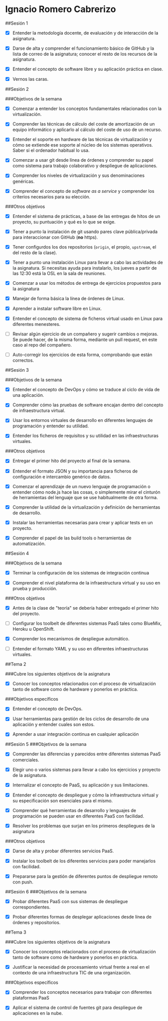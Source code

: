 Ignacio Romero Cabrerizo
============================

##Sesión 1

- [x] Entender la metodología docente, de evaluación y de interacción de la asignatura.

- [x] Darse de alta y comprender el funcionamiento básico de GitHub y la lista de correo de la asignatura; conocer el resto de los recursos de la asignatura.

- [x] Entender el concepto de software libre y su aplicación práctica en clase.

- [x] Vernos las caras.

##Sesión 2

###Objetivos de la semana

- [x] Comenzar a entender los conceptos fundamentales relacionados con la virtualización.

- [x] Comprender las técnicas de cálculo del coste de amortización de un equipo informático y aplicarlo al cálculo del coste de uso de un
recurso.

- [x] Entender el soporte en hardware de las técnicas de virtualización y cómo se extiende ese soporte al núcleo de los sistemas operativos. Saber si el ordenador habitual lo usa.

- [x] Comenzar a usar git desde línea de órdenes y comprender su papel como sistema para trabajo colaborativo y despliegue de aplicaciones.

- [x] Comprender los niveles de virtualización y sus denominaciones genéricas.

- [x] Comprender el concepto de *software as a service* y comprender los criterios necesarios para su elección.


###Otros objetivos

- [x] Entender el sistema de prácticas, a base de las entregas de hitos de un proyecto, su puntuación y qué es lo que se exige. 

- [x] Tener a punto la instalación de git usando pares clave pública/privada para interaccionar con GitHub (**no** https).

- [x] Tener configurdos los dos repositorios (`origin`, el propio, `upstream`, el del resto de la clase). 

- [x] Tener a punto una instalación Linux para llevar a cabo las actividades de la asignatura. Si necesitas ayuda para instalarlo, los jueves a partir de las 12:30 está la OSL en la sala de reuniones.

- [x] Comenzar a usar los métodos de entrega de ejercicios propuestos para la asignatura 

- [x] Manejar de forma básica la línea de órdenes de Linux.

- [x] Aprender a instalar software libre en Linux.

- [x] Entender el concepto de sistema de ficheros virtual usado en Linux para diferentes menesteres.

- [ ] Revisar algún ejercicio de un compañero y sugerir cambios o mejoras. Se puede hacer, de la misma forma, mediante un pull request, en este caso al repo del compañero.

- [ ] Auto-corregir los ejercicios de esta forma, comprobando que están correctos.


##Sesión 3

###Objetivos de la semana


- [x] Entender el concepto de DevOps y cómo se traduce al ciclo de vida de una aplicación.

- [x] Comprender cómo las pruebas de software encajan dentro del concepto de infraestructura virtual.

- [x] Usar los entornos virtuales de desarrollo en diferentes lenguajes de programación y entender su utilidad.

- [x] Entender los ficheros de requisitos y su utilidad en las infraestructuras virtuales.


###Otros objetivos

- [x] Entregar el primer hito del proyecto al final de la semana.

- [x] Entender el formato JSON y su importancia para ficheros de configuración e intercambio genérico de datos.

- [x] Comenzar el aprendizaje de un nuevo lenguaje de programación o entender cómo node.js hace las cosas, o simplemente mirar el cinturón de herramientas del lenguaje que se use habitualmente de otra forma.

- [x] Comprender la utilidad de la virtualización y definición de herramientas de desarrollo.

- [x] Instalar las herramientas necesarias para crear y aplicar tests en un proyecto.

- [x] Comprender el papel de las build tools o herramientas de automatización.


##Sesión 4

###Objetivos de la semana

- [x] Terminar la configuración de los sistemas de integración continua

- [x] Comprender el nivel plataforma de la infraestructura virtual y su uso en prueba y producción.

###Otros objetivos

- [x] Antes de la clase de "teoría" se debería haber entregado el primer hito del proyecto.

- [ ] Configurar los toolbelt de diferentes sistemas PaaS tales como BlueMix, Heroku u OpenShift.

- [x] Comprender los mecanismos de despliegue automático.

- [ ] Entender el formato YAML y su uso en diferentes infraestructuras virtuales. 

##Tema 2

###Cubre los siguientes objetivos de la asignatura

- [x] Conocer los conceptos relacionados con el proceso de virtualización tanto de software como de hardware y ponerlos en práctica.


###Objetivos específicos

- [x] Entender el concepto de DevOps.

- [x] Usar herramientas para gestión de los ciclos de desarrollo de una aplicación y entender cuales son estos.

- [x] Aprender a usar integración continua en cualquier aplicación


##Sesión 5
###Objetivos de la semana

- [x] Comprender las diferencias y parecidos entre diferentes sistemas PaaS comerciales.

- [x] Elegir uno o varios sistemas para llevar a cabo los ejercicios y proyecto de la asignatura.

- [x] Internalizar el concepto de PaaS, su aplicación y sus limitaciones.

- [x] Entender el concepto de despliegue y cómo la infraestructura virtual y su especificación son esenciales para el mismo.

- [x] Comprender qué herramientas de desarrollo y lenguajes de programación se pueden usar en diferentes PaaS con facilidad.

- [x] Resolver los problemas que surjan en los primeros despliegues de la asignatura

###Otros objetivos

- [x] Darse de alta y probar diferentes servicios PaaS.

- [x] Instalar los toolbelt de los diferentes servicios para poder manejarlos con facilidad.

- [x] Prepararse para la gestión de diferentes puntos de despliegue remoto con push.


##Sesión 6
###Objetivos de la semana

- [x] Probar diferentes PaaS con sus sistemas de despliegue correspondientes.
    
- [x] Probar diferentes formas de desplegar aplicaciones desde línea de órdenes y repositorios.


##Tema 3

###Cubre los siguientes objetivos de la asignatura

- [x] Conocer los conceptos relacionados con el proceso de virtualización tanto de software como de hardware y ponerlos en práctica.

- [x] Justificar la necesidad de procesamiento virtual frente a real en el contexto de una infraestructura TIC de una organización.

###Objetivos específicos

- [x] Comprender los conceptos necesarios para trabajar con diferentes plataformas PaaS

- [x] Aplicar el sistema de control de fuentes git para despliegue de aplicaciones en la nube.